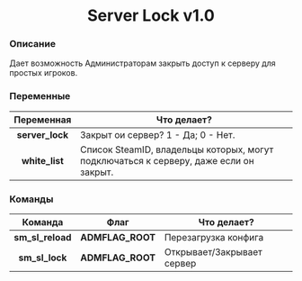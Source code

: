 <h1 align="center">
    Server Lock v1.0
</h1>

### Описание
Дает возможность Администраторам закрыть доступ к серверу для простых игроков.

### Переменные
| Переменная | Что делает? |
|:--------:|-------------|
|**server\_lock**|Закрыт ои сервер? 1 - Да; 0 - Нет.|
|**white\_list**|Список SteamID, владельцы которых, могут подключаться к серверу, даже если он закрыт.|

### Команды
| Команда | Флаг | Что делает? |
|:--------:|:--------------------:|-------------|
|**sm\_sl\_reload**|**ADMFLAG\_ROOT**|Перезагрузка конфига|
|**sm\_sl\_lock**|**ADMFLAG\_ROOT**|Открывает/Закрывает сервер|
